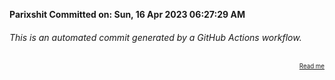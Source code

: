 **Parixshit Committed on: Sun, 16 Apr 2023 06:27:29 AM** <!-- c80f8c27-64bf-4598-9747-0056bca32f9e -->

###### This is an automated commit generated by a GitHub Actions workflow.

<div align="right"><sub><sup><a href="https://github.com/Parixshit/AutoCommit.git">Read me</a></sup></sub></div>
